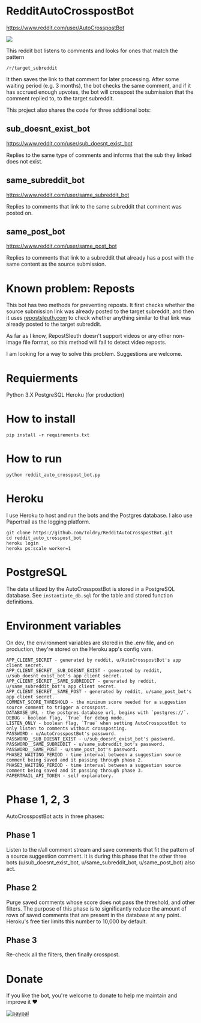 # RedditAutoCrosspostBot
https://www.reddit.com/user/AutoCrosspostBot


[<img src="https://user-images.githubusercontent.com/7353619/127110170-d20f6993-ad4c-4724-bc91-f5312cb39083.png">](https://www.reddit.com/r/gatesopencomeonin/comments/o8gm9a/support_others/h34sbsr/)




This reddit bot listens to comments and looks for ones that match the pattern 

`/r/target_subreddit`

It then saves the link to that comment for later processing.
After some waiting period  (e.g. 3 months), the bot checks the same comment, and if it has accrued enough upvotes, the bot will crosspost the submission that the comment replied to, to the target subreddit.



This project also shares the code for three additional bots:

## sub_doesnt_exist_bot
https://www.reddit.com/user/sub_doesnt_exist_bot

Replies to the same type of comments and informs that the sub they linked does not exist.


## same_subreddit_bot
https://www.reddit.com/user/same_subreddit_bot

Replies to comments that link to the same subreddit that comment was posted on.

## same_post_bot
https://www.reddit.com/user/same_post_bot

Replies to comments that link to a subreddit that already has a post with the same content as the source submission.

# Known problem: Reposts
This bot has two methods for preventing reposts. It first checks whether the source submission link was already posted to the target subreddit, and then it uses [repostsleuth.com](https://www.repostsleuth.com) to check whether anything similar to that link was already posted to the target subreddit.

As far as I know, RepostSleuth doesn't support videos or any other non-image file format, so this method will fail to detect video reposts.

I am looking for a way to solve this problem. Suggestions are welcome.

# Requierments
Python 3.X
PostgreSQL
Heroku (for production)

# How to install 
`pip install -r requirements.txt`

# How to run
`python reddit_auto_crosspost_bot.py`


# Heroku
I use Heroku to host and run the bots and the Postgres database. I also use Papertrail as the logging platform.

```
git clone https://github.com/Toldry/RedditAutoCrosspostBot.git
cd reddit_auto_crosspost_bot
heroku login
heroku ps:scale worker=1
```

# PostgreSQL
The data utilized by the AutoCrosspostBot is stored in a PostgreSQL database.
See `instantiate_db.sql` for the table and stored function definitions.

# Environment variables
On dev, the environment variables are stored in the .env file, and on production, they're stored on the Heroku app's config vars.
```
APP_CLIENT_SECRET - generated by reddit, u/AutoCrosspostBot's app client secret.
APP_CLIENT_SECRET__SUB_DOESNT_EXIST - generated by reddit, u/sub_doesnt_exist_bot's app client secret.
APP_CLIENT_SECRET__SAME_SUBREDDIT - generated by reddit, u/same_subreddit_bot's app client secret.
APP_CLIENT_SECRET__SAME_POST - generated by reddit, u/same_post_bot's app client secret.
COMMENT_SCORE_THRESHOLD - the minimum score needed for a suggestion source comment to trigger a crosspost.
DATABASE_URL - the postgres database url, begins with `postgres://`.
DEBUG - boolean flag, `True` for debug mode.
LISTEN_ONLY - boolean flag, `True` when setting AutoCrosspostBot to only listen to comments without crossposting.
PASSWORD - u/AutoCrosspostBot's password.
PASSWORD__SUB_DOESNT_EXIST - u/sub_doesnt_exist_bot's password.
PASSWORD__SAME_SUBREDDIT - u/same_subreddit_bot's password.
PASSWORD__SAME_POST - u/same_post_bot's password.
PHASE2_WAITING_PERIOD - time interval between a suggestion source comment being saved and it passing through phase 2.
PHASE3_WAITING_PERIOD - time interval between a suggestion source comment being saved and it passing through phase 3.
PAPERTRAIL_API_TOKEN - self explanatory.
```

# Phase 1, 2, 3
AutoCrosspostBot acts in three phases:
## Phase 1
Listen to the r/all comment stream and save comments that fit the pattern of a source suggestion comment.
It is during this phase that the other three bots (u/sub_doesnt_exist_bot, u/same_subreddit_bot, u/same_post_bot) also act.
## Phase 2
Purge saved comments whose score does not pass the threshold, and other filters. The purpose of this phase is to significantly reduce the amount of rows of saved comments that are present in the database at any point. Heroku's free tier limits this number to 10,000 by default.
## Phase 3
Re-check all the filters, then finally crosspost.

# Donate
If you like the bot, you're welcome to donate to help me maintain and improve it ❤

[![paypal](https://www.paypalobjects.com/en_US/i/btn/btn_donateCC_LG.gif)](https://www.paypal.com/cgi-bin/webscr?cmd=_s-xclick&hosted_button_id=FBQP2PLKZJ988)

